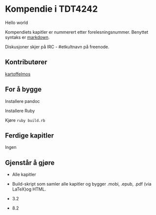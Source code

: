 # Kompendie i TDT4242

Hello world


Kompendiets kapitler er nummerert etter forelesningsnummer. Benyttet syntaks er [markdown](http://daringfireball.net/projects/markdown/).

Diskusjoner skjer på IRC - #etkultnavn på freenode.

## Kontributører
[kartoffelmos](http://kartoffelmos.net)

## For å bygge
Installere pandoc

Installere Ruby

Kjøre `ruby build.rb`

## Ferdige kapitler
Ingen

## Gjenstår å gjøre
* Alle kapitler
* Build-skript som samler alle kapitler og bygger .mobi, .epub, .pdf (via LaTeX)og HTML.

* 3.2
* 8.2
